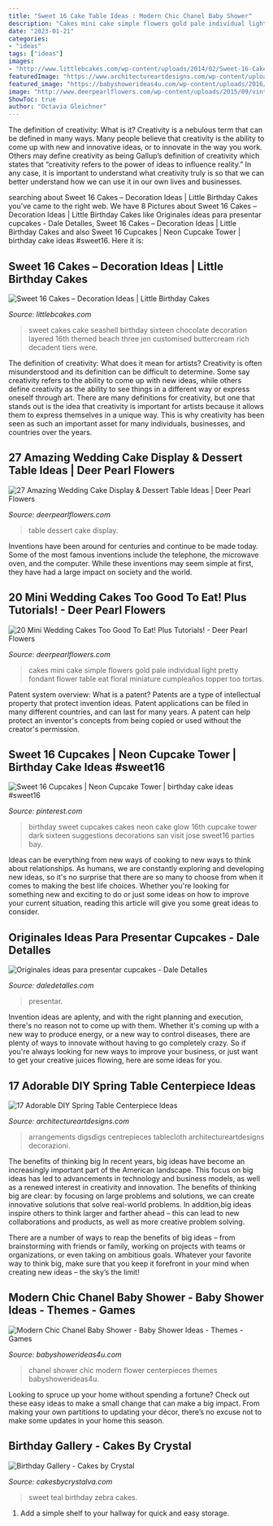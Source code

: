 ```yaml
---
title: "Sweet 16 Cake Table Ideas : Modern Chic Chanel Baby Shower"
description: "Cakes mini cake simple flowers gold pale individual light pretty fondant flower table eat floral miniature cumpleaños topper too tortas"
date: "2023-01-21"
categories:
- "ideas"
tags: ["ideas"]
images:
- "http://www.littlebcakes.com/wp-content/uploads/2014/02/Sweet-16-Cakes-Ideas.jpg"
featuredImage: "https://www.architectureartdesigns.com/wp-content/uploads/2015/03/615.jpg"
featured_image: "https://babyshowerideas4u.com/wp-content/uploads/2016/04/Modern-Chic-Chanel-Baby-Shower-Flower-Centerpieces.jpg"
image: "http://www.deerpearlflowers.com/wp-content/uploads/2015/09/vintage-wedding-dessert-table-idea.jpg"
ShowToc: true
author: "Octavia Gleichner"
---
```



The definition of creativity: What is it?
Creativity is a nebulous term that can be defined in many ways. Many people believe that creativity is the ability to come up with new and innovative ideas, or to innovate in the way you work. Others may define creativity as being Gallup’s definition of creativity which states that “creativity refers to the power of ideas to influence reality.” In any case, it is important to understand what creativity truly is so that we can better understand how we can use it in our own lives and businesses.

	

		
searching about Sweet 16 Cakes – Decoration Ideas | Little Birthday Cakes you've came to the right web. We have 8 Pictures about Sweet 16 Cakes – Decoration Ideas | Little Birthday Cakes like Originales ideas para presentar cupcakes - Dale Detalles, Sweet 16 Cakes – Decoration Ideas | Little Birthday Cakes and also Sweet 16 Cupcakes | Neon Cupcake Tower | birthday cake ideas #sweet16. Here it is:
		
    
## Sweet 16 Cakes – Decoration Ideas | Little Birthday Cakes

<img loading=lazy src="http://www.littlebcakes.com/wp-content/uploads/2014/02/Sweet-16-Cakes-Ideas.jpg" onerror="this.onerror=null;this.src='https://tse1.mm.bing.net/th?id=OIP.Qhg5BdUPRfx7ZYJqtAjxWgHaLI&amp;pid=15.1';" alt="Sweet 16 Cakes – Decoration Ideas | Little Birthday Cakes">

_Source: littlebcakes.com_

>sweet cakes cake seashell birthday sixteen chocolate decoration layered 16th themed beach three jen customised buttercream rich decadent tiers were. 

	

The definition of creativity: What does it mean for artists?
Creativity is often misunderstood and its definition can be difficult to determine. Some say creativity refers to the ability to come up with new ideas, while others define creativity as the ability to see things in a different way or express oneself through art. There are many definitions for creativity, but one that stands out is the idea that creativity is important for artists because it allows them to express themselves in a unique way. This is why creativity has been seen as such an important asset for many individuals, businesses, and countries over the years.

    
## 27 Amazing Wedding Cake Display &amp; Dessert Table Ideas | Deer Pearl Flowers

<img loading=lazy src="http://www.deerpearlflowers.com/wp-content/uploads/2015/09/vintage-wedding-dessert-table-idea.jpg" onerror="this.onerror=null;this.src='https://tse3.mm.bing.net/th?id=OIP.wjWpQlFVZu9Pgexe5kR5nQHaLI&amp;pid=15.1';" alt="27 Amazing Wedding Cake Display &amp; Dessert Table Ideas | Deer Pearl Flowers">

_Source: deerpearlflowers.com_

>table dessert cake display. 

	

Inventions have been around for centuries and continue to be made today. Some of the most famous inventions include the telephone, the microwave oven, and the computer. While these inventions may seem simple at first, they have had a large impact on society and the world.

    
## 20 Mini Wedding Cakes Too Good To Eat! Plus Tutorials! - Deer Pearl Flowers

<img loading=lazy src="https://www.deerpearlflowers.com/wp-content/uploads/2015/05/light-blue-mini-wedding-cake-with-white-flowers.jpg" onerror="this.onerror=null;this.src='https://tse1.mm.bing.net/th?id=OIP.OEiRz0E_p9Onp7bugqwOXgHaKG&amp;pid=15.1';" alt="20 Mini Wedding Cakes Too Good To Eat! Plus Tutorials! - Deer Pearl Flowers">

_Source: deerpearlflowers.com_

>cakes mini cake simple flowers gold pale individual light pretty fondant flower table eat floral miniature cumpleaños topper too tortas. 

	

Patent system overview: What is a patent?
Patents are a type of intellectual property that protect invention ideas. Patent applications can be filed in many different countries, and can last for many years. A patent can help protect an inventor's concepts from being copied or used without the creator's permission.

    
## Sweet 16 Cupcakes | Neon Cupcake Tower | Birthday Cake Ideas #sweet16

<img loading=lazy src="https://i.pinimg.com/736x/33/d5/92/33d5925779108fbf84956258aab6d387.jpg" onerror="this.onerror=null;this.src='https://tse4.mm.bing.net/th?id=OIP.4mr7jvc00xThktcSFIC6iwHaLw&amp;pid=15.1';" alt="Sweet 16 Cupcakes | Neon Cupcake Tower | birthday cake ideas #sweet16">

_Source: pinterest.com_

>birthday sweet cupcakes cakes neon cake glow 16th cupcake tower dark sixteen suggestions decorations san visit jose sweet16 parties bay. 

	

Ideas can be everything from new ways of cooking to new ways to think about relationships. As humans, we are constantly exploring and developing new ideas, so it's no surprise that there are so many to choose from when it comes to making the best life choices. Whether you're looking for something new and exciting to do or just some ideas on how to improve your current situation, reading this article will give you some great ideas to consider.

    
## Originales Ideas Para Presentar Cupcakes - Dale Detalles

<img loading=lazy src="https://i2.wp.com/www.daledetalles.com/wp-content/uploads/2016/06/cupcake16.jpg" onerror="this.onerror=null;this.src='https://tse2.mm.bing.net/th?id=OIP.XE3b19mCCvDzsdxjWIk8ZwHaLI&amp;pid=15.1';" alt="Originales ideas para presentar cupcakes - Dale Detalles">

_Source: daledetalles.com_

>presentar. 

	

Invention ideas are aplenty, and with the right planning and execution, there's no reason not to come up with them. Whether it's coming up with a new way to produce energy, or a new way to control diseases, there are plenty of ways to innovate without having to go completely crazy. So if you're always looking for new ways to improve your business, or just want to get your creative juices flowing, here are some ideas for you.

    
## 17 Adorable DIY Spring Table Centerpiece Ideas

<img loading=lazy src="https://www.architectureartdesigns.com/wp-content/uploads/2015/03/615.jpg" onerror="this.onerror=null;this.src='https://tse1.mm.bing.net/th?id=OIP.qmC40T4nOeTAMtNPw77ZagHaLH&amp;pid=15.1';" alt="17 Adorable DIY Spring Table Centerpiece Ideas">

_Source: architectureartdesigns.com_

>arrangements digsdigs centrepieces tablecloth architectureartdesigns decorazioni. 

	

The benefits of thinking big
In recent years, big ideas have become an increasingly important part of the American landscape. This focus on big ideas has led to advancements in technology and business models, as well as a renewed interest in creativity and innovation.
The benefits of thinking big are clear: by focusing on large problems and solutions, we can create innovative solutions that solve real-world problems. In addition,big ideas inspire others to think larger and farther ahead – this can lead to new collaborations and products, as well as more creative problem solving.

There are a number of ways to reap the benefits of big ideas – from brainstorming with friends or family, working on projects with teams or organizations, or even taking on ambitious goals. Whatever your favorite way to think big, make sure that you keep it forefront in your mind when creating new ideas – the sky’s the limit!

    
## Modern Chic Chanel Baby Shower - Baby Shower Ideas - Themes - Games

<img loading=lazy src="https://babyshowerideas4u.com/wp-content/uploads/2016/04/Modern-Chic-Chanel-Baby-Shower-Flower-Centerpieces.jpg" onerror="this.onerror=null;this.src='https://tse3.mm.bing.net/th?id=OIP.aglxZoZkUpYILK-1rZrpHwHaJ4&amp;pid=15.1';" alt="Modern Chic Chanel Baby Shower - Baby Shower Ideas - Themes - Games">

_Source: babyshowerideas4u.com_

>chanel shower chic modern flower centerpieces themes babyshowerideas4u. 

	

Looking to spruce up your home without spending a fortune? Check out these easy ideas to make a small change that can make a big impact. From making your own partitions to updating your décor, there’s no excuse not to make some updates in your home this season.

    
## Birthday Gallery - Cakes By Crystal

<img loading=lazy src="http://cakesbycrystalva.com/wp-content/uploads/2014/02/P1080638.jpg" onerror="this.onerror=null;this.src='https://tse2.mm.bing.net/th?id=OIP.ynVFxjgqFsPxySUrCedWEAHaMU&amp;pid=15.1';" alt="Birthday Gallery - Cakes by Crystal">

_Source: cakesbycrystalva.com_

>sweet teal birthday zebra cakes. 

	

1. Add a simple shelf to your hallway for quick and easy storage.

